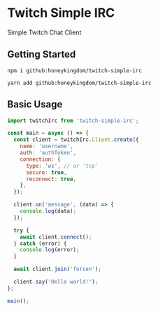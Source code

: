 # Twitch Simple IRC

Simple Twitch Chat Client

## Getting Started

`npm i github:honeykingdom/twitch-simple-irc`

`yarn add github:honeykingdom/twitch-simple-irc`

## Basic Usage

```javascript
import twitchIrc from 'twitch-simple-irc';

const main = async () => {
  const client = twitchIrc.Client.create({
    name: 'username',
    auth: 'authToken',
    connection: {
      type: 'ws', // or 'tcp'
      secure: true,
      reconnect: true,
    },
  });

  client.on('message', (data) => {
    console.log(data);
  });

  try {
    await client.connect();
  } catch (error) {
    console.log(error);
  }

  await client.join('forsen');

  client.say('Hello world!');
};

main();
```
